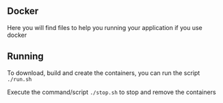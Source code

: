 ## Docker

Here you will find files to help you running your application if you use docker 

## Running 
To download, build and create the containers, you can run the script ``` ./run.sh ```

Execute the command/script ``` ./stop.sh ``` to stop and remove the containers
